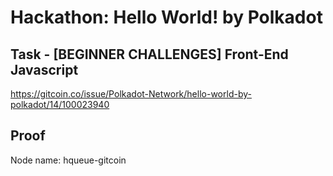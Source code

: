 # Hackathon: Hello World! by Polkadot
## Task - [BEGINNER CHALLENGES] Front-End Javascript

https://gitcoin.co/issue/Polkadot-Network/hello-world-by-polkadot/14/100023940

## Proof
Node name: hqueue-gitcoin

